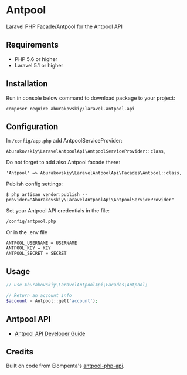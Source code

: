 Antpool
=========

Laravel PHP Facade/Antpool for the Antpool API

## Requirements

- PHP 5.6 or higher
- Laravel 5.1 or higher

## Installation

Run in console below command to download package to your project:
```
composer require aburakovskiy/laravel-antpool-api
```

## Configuration

In `/config/app.php` add AntpoolServiceProvider:
```
Aburakovskiy\LaravelAntpoolApi\AntpoolServiceProvider::class,
```

Do not forget to add also Antpool facade there:
```
'Antpool' => Aburakovskiy\LaravelAntpoolApi\Facades\Antpool::class,
```

Publish config settings:
```
$ php artisan vendor:publish --provider="Aburakovskiy\LaravelAntpoolApi\AntpoolServiceProvider"
```

Set your Antpool API credentials in the file:

```
/config/antpool.php
```

Or in the .env file
```
ANTPOOL_USERNAME = USERNAME
ANTPOOL_KEY = KEY
ANTPOOL_SECRET = SECRET
```


## Usage

```php
// use Aburakovskiy\LaravelAntpoolApi\Facades\Antpool;

// Return an account info
$account = Antpool::get('account');
```

## Antpool API
- [Antpool API Developer Guide](https://www.antpool.com/user/apiGuild.htm)

## Credits
Built on code from Elompenta's [antpool-php-api](https://github.com/Elompenta/antpool-php-api).